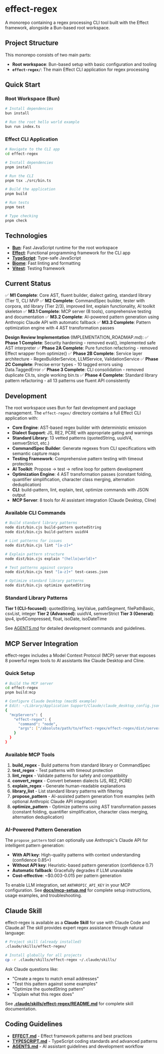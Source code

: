 # effect-regex

A monorepo containing a regex processing CLI tool built with the Effect framework, alongside a Bun-based root workspace.

## Project Structure

This monorepo consists of two main parts:

- **Root workspace**: Bun-based setup with basic configuration and tooling
- **`effect-regex/`**: The main Effect CLI application for regex processing

## Quick Start

### Root Workspace (Bun)

```bash
# Install dependencies
bun install

# Run the root hello world example
bun run index.ts
```

### Effect CLI Application

```bash
# Navigate to the CLI app
cd effect-regex

# Install dependencies
pnpm install

# Run the CLI
pnpm tsx ./src/bin.ts

# Build the application
pnpm build

# Run tests
pnpm test

# Type checking
pnpm check
```

## Technologies

- **[Bun](https://bun.com)**: Fast JavaScript runtime for the root workspace
- **[Effect](https://effect.website)**: Functional programming framework for the CLI app
- **[TypeScript](https://typescriptlang.org)**: Type-safe JavaScript
- **[Biome](https://biomejs.dev)**: Fast linting and formatting
- **[Vitest](https://vitest.dev)**: Testing framework

## Current Status

✅ **M1 Complete**: Core AST, fluent builder, dialect gating, standard library (Tier 1), CLI MVP
✅ **M2 Complete**: CommandSpec builder, tester with corpora, std library (Tier 2/3), improved lint, explain functionality, AI toolkit skeleton
✅ **M3.1 Complete**: MCP server (8 tools), comprehensive testing and documentation
✅ **M3.2 Complete**: AI-powered pattern generation using Anthropic Claude API with automatic fallback
✅ **M3.3 Complete**: Pattern optimization engine with 4 AST transformation passes

**Design Review Implementation** (IMPLEMENTATION_ROADMAP.md):
✅ **Phase 1 Complete**: Security hardening - removed eval(), implemented safe AST interpreter
✅ **Phase 2A Complete**: Pure function refactoring - removed Effect wrapper from optimize()
✅ **Phase 2B Complete**: Service layer architecture - RegexBuilderService, LLMService, ValidationService
✅ **Phase 2C Complete**: Precise error types - 10 tagged errors using Data.TaggedError
✅ **Phase 3 Complete**: CLI consolidation - removed duplicate Cli.ts, single working bin.ts
✅ **Phase 4 Complete**: Standard library pattern refactoring - all 13 patterns use fluent API consistently

## Development

The root workspace uses Bun for fast development and package management. The `effect-regex/` directory contains a full Effect CLI application with:

- **Core Engine**: AST-based regex builder with deterministic emission
- **Dialect Support**: JS, RE2, PCRE with appropriate gating and warnings
- **Standard Library**: 13 vetted patterns (quotedString, uuidV4, semverStrict, etc.)
- **CommandSpec Builder**: Generate regexes from CLI specifications with semantic capture maps
- **Testing Framework**: Comprehensive pattern testing with timeout protection
- **AI Toolkit**: Propose → test → refine loop for pattern development
- **Optimization Engine**: 4 AST transformation passes (constant folding, quantifier simplification, character class merging, alternation deduplication)
- **CLI**: build-pattern, lint, explain, test, optimize commands with JSON output
- **MCP Server**: 8 tools for AI assistant integration (Claude Desktop, Cline)

### Available CLI Commands

```bash
# Build standard library patterns
node dist/bin.cjs build-pattern quotedString
node dist/bin.cjs build-pattern uuidV4

# Lint patterns for issues
node dist/bin.cjs lint "[a-z]+"

# Explain pattern structure
node dist/bin.cjs explain "(hello|world)+"

# Test patterns against corpora
node dist/bin.cjs test "[a-z]+" test-cases.json

# Optimize standard library patterns
node dist/bin.cjs optimize quotedString
```

### Standard Library Patterns

**Tier 1 (CLI-focused)**: quotedString, keyValue, pathSegment, filePathBasic, csvList, integer
**Tier 2 (Advanced)**: uuidV4, semverStrict
**Tier 3 (General)**: ipv4, ipv6Compressed, float, isoDate, isoDateTime

See [AGENTS.md](./AGENTS.md) for detailed development commands and guidelines.

## MCP Server Integration

effect-regex includes a Model Context Protocol (MCP) server that exposes 8 powerful regex tools to AI assistants like Claude Desktop and Cline.

### Quick Setup

```bash
# Build the MCP server
cd effect-regex
pnpm build:mcp

# Configure Claude Desktop (macOS example)
# Edit: ~/Library/Application Support/Claude/claude_desktop_config.json
{
  "mcpServers": {
    "effect-regex": {
      "command": "node",
      "args": ["/absolute/path/to/effect-regex/effect-regex/dist/server.cjs"]
    }
  }
}
```

### Available MCP Tools

1. **build_regex** - Build patterns from standard library or CommandSpec
2. **test_regex** - Test patterns with timeout protection
3. **lint_regex** - Validate patterns for safety and compatibility
4. **convert_regex** - Convert between dialects (JS, RE2, PCRE)
5. **explain_regex** - Generate human-readable explanations
6. **library_list** - List standard library patterns with filtering
7. **propose_pattern** - AI-assisted pattern generation from examples (with optional Anthropic Claude API integration)
8. **optimize_pattern** - Optimize patterns using AST transformation passes (constant folding, quantifier simplification, character class merging, alternation deduplication)

### AI-Powered Pattern Generation

The `propose_pattern` tool can optionally use Anthropic's Claude API for intelligent pattern generation:

- **With API key**: High-quality patterns with context understanding (confidence 0.85+)
- **Without API key**: Heuristic-based pattern generation (confidence 0.7)
- **Automatic fallback**: Gracefully degrades if LLM unavailable
- **Cost-effective**: ~$0.003-0.015 per pattern generation

To enable LLM integration, set `ANTHROPIC_API_KEY` in your MCP configuration. See **[docs/mcp-setup.md](./docs/mcp-setup.md)** for complete setup instructions, usage examples, and troubleshooting.

## Claude Skill

effect-regex is available as a **Claude Skill** for use with Claude Code and Claude.ai! The skill provides expert regex assistance through natural language:

```bash
# Project skill (already installed)
.claude/skills/effect-regex/

# Install globally for all projects
cp -r .claude/skills/effect-regex ~/.claude/skills/
```

Ask Claude questions like:
- "Create a regex to match email addresses"
- "Test this pattern against some examples"
- "Optimize the quotedString pattern"
- "Explain what this regex does"

See **[.claude/skills/effect-regex/README.md](./.claude/skills/effect-regex/README.md)** for complete skill documentation.

## Coding Guidelines

- **[EFFECT.md](./EFFECT.md)** - Effect framework patterns and best practices
- **[TYPESCRIPT.md](./TYPESCRIPT.md)** - TypeScript coding standards and advanced patterns
- **[AGENTS.md](./AGENTS.md)** - AI assistant guidelines and development workflow
